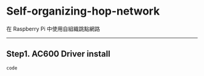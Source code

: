 # Self-organizing-hop-network
在 Raspberry Pi 中使用自組織跳點網路
***
## Step1. AC600 Driver install

 `code`


